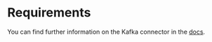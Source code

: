 # Requirements
<!-- to be updated -->
You can find further information on the Kafka connector in the [docs](https://docs.open-metadata.org/connectors/pipeline/dagster).